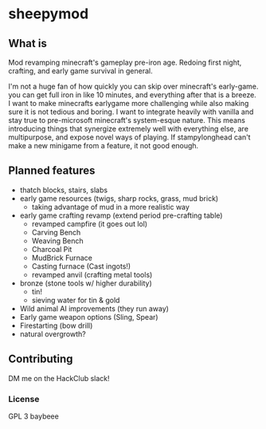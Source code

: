 # sheepymod

## What is
Mod revamping minecraft's gameplay pre-iron age. Redoing first night, crafting, and early game survival in general.

I'm not a huge fan of how quickly you can skip over minecraft's early-game. you can get full iron in like 10 minutes, and everything after that is a breeze. I want to make minecrafts earlygame more challenging while also making sure it is not tedious and boring. I want to integrate heavily with vanilla and stay true to pre-microsoft minecraft's system-esque nature. This means introducing things that synergize extremely well with everything else, are multipurpose, and expose novel ways of playing. If stampylonghead can't make a new minigame from a feature, it not good enough.

## Planned features
* thatch blocks, stairs, slabs
* early game resources (twigs, sharp rocks, grass, mud brick)
  * taking advantage of mud in a more realistic way 
* early game crafting revamp (extend period pre-crafting table)
    * revamped campfire (it goes out lol)
    * Carving Bench
    * Weaving Bench
    * Charcoal Pit
    * MudBrick Furnace
    * Casting furnace (Cast ingots!) 
    * revamped anvil (crafting metal tools)
* bronze (stone tools w/ higher durability)
  * tin!
  * sieving water for tin & gold
* Wild animal AI improvements (they run away)
* Early game weapon options (Sling, Spear)
* Firestarting (bow drill)
* natural overgrowth?

## Contributing
DM me on the HackClub slack!

### License
GPL 3 baybeee
